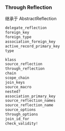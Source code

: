 ### Through Reflection

继承于 AbstractReflection

```ruby
delegate_reflection
foreign_key
foreign_type
association_foreign_key
active_record_primary_key
type

klass
source_reflection
through_reflection
chain
scope_chain
join_keys
source_macro
nested?
association_primary_key
source_reflection_names
source_reflection_name
source_options
through_options
join_id_for
check_validity!
```
